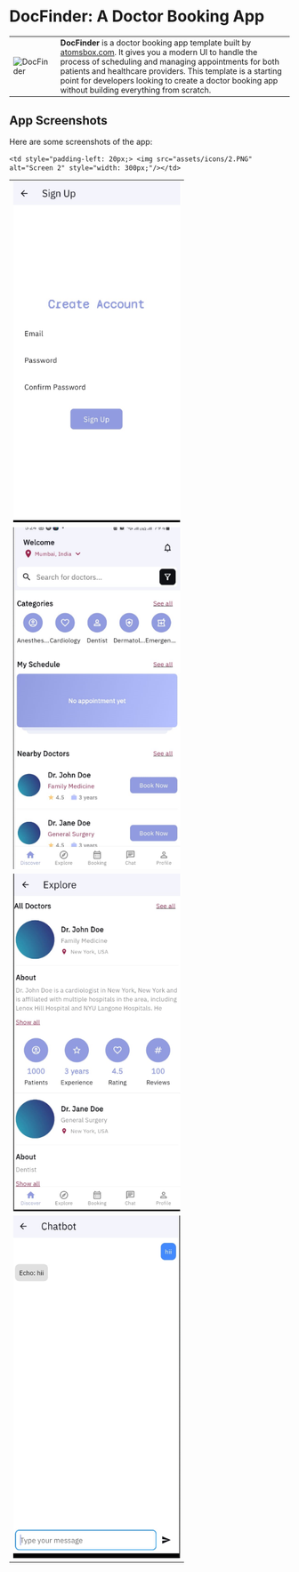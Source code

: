 # DocFinder: A Doctor Booking App

<table>
  <tr>
    <td><img src="assets/icons/app_icon.png" alt="DocFinder" style="width: 300px;"/></td>
    <td>
      <strong>DocFinder</strong> is a doctor booking app template built by <a href="https://atomsbox.com">atomsbox.com</a>. It gives you a modern UI to handle the process of scheduling and managing appointments for both patients and healthcare providers. This template is a starting point for developers looking to create a doctor booking app without building everything from scratch.
    </td>
  </tr>
</table>

## App Screenshots

Here are some screenshots of the app:

<table>
  <tr>
    <td><img src="assets/icons/1.PNG" alt="Screen 1" style="width: 300px;"/></td>

    <td style="padding-left: 20px;> <img src="assets/icons/2.PNG" alt="Screen 2" style="width: 300px;"/></td>
    
  </tr>
    <tr>
    <td><img src="assets/icons/3.PNG" alt="Screen 2" style="width: 300px;"/></td>
  </tr>
    <tr>
    <td><img src="assets/icons/4.PNG" alt="Screen 2" style="width: 300px;"/></td>
  </tr>
    <tr>
    <td><img src="assets/icons/5.PNG" alt="Screen 2" style="width: 300px;"/></td>
  </tr>
</table>
